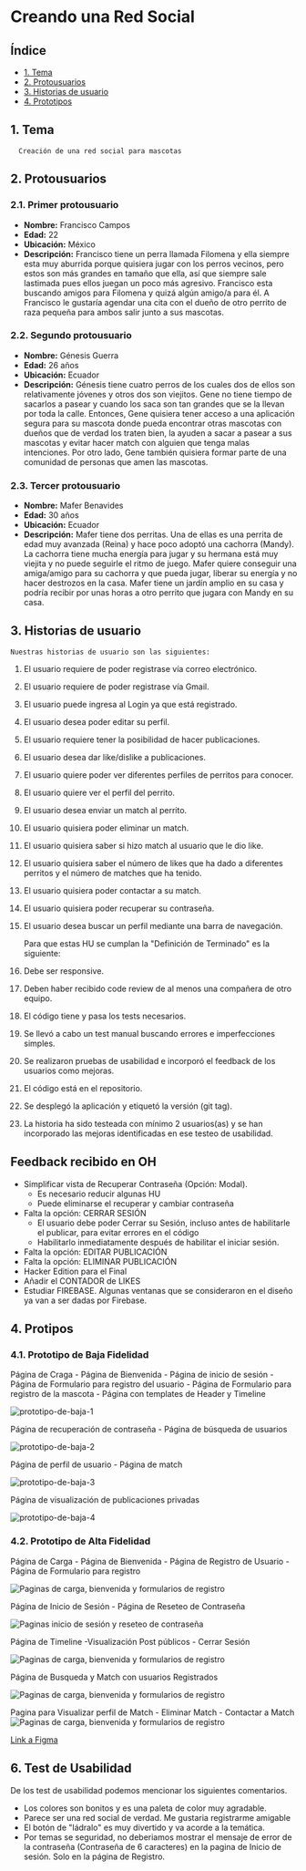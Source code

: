 # Creando una Red Social

## Índice

* [1. Tema](#1-tema)
* [2. Protousuarios](#2-protousuarios)
* [3. Historias de usuario](#3-historias-de-usuario)
* [4. Prototipos](#4-prototipos)

## 1. Tema
      Creación de una red social para mascotas

## 2. Protousuarios
### 2.1. Primer protousuario

+ **Nombre:** Francisco Campos 
+ **Edad:** 22
+ **Ubicación:** México
+ **Descripción:** Francisco tiene un perra llamada Filomena y ella siempre esta muy aburrida porque quisiera jugar con los perros vecinos, pero estos son más grandes en tamaño que ella, así que siempre sale lastimada pues ellos juegan un poco más agresivo. Francisco esta buscando amigos para Filomena y quizá algún amigo/a para él. A Francisco le gustaría agendar una cita con el dueño de otro perrito de raza pequeña para ambos salir junto a sus mascotas.


### 2.2. Segundo protousuario
+ **Nombre:** Génesis Guerra
+ **Edad:** 26 años 
+ **Ubicación:** Ecuador 
+ **Descripción:** Génesis tiene cuatro  perros de los cuales dos de ellos son relativamente jóvenes y otros dos son viejitos. Gene no tiene tiempo de sacarlos a pasear y cuando los saca son tan grandes que se la llevan por toda la calle. Entonces, Gene quisiera tener acceso a una aplicación segura para su mascota donde pueda encontrar otras mascotas con dueños que de verdad los traten bien, la ayuden a sacar a pasear a sus mascotas y evitar hacer match con alguien que tenga malas intenciones. Por otro lado, Gene también quisiera formar parte de una comunidad de personas que amen las mascotas. 

### 2.3. Tercer protousuario
+ **Nombre:** Mafer Benavides 
+ **Edad:** 30 años
+ **Ubicación:** Ecuador
+ **Descripción:** Mafer tiene dos perritas. Una de ellas es una perrita de edad muy avanzada (Reina) y hace poco adoptó una cachorra (Mandy). La cachorra tiene mucha energía para jugar y su hermana está muy viejita y no puede seguirle el ritmo de juego. Mafer quiere conseguir una amiga/amigo para su cachorra y que pueda jugar, liberar su energía y no hacer destrozos en la casa. Mafer tiene un jardín amplio en su casa y podría recibir por unas horas a otro perrito que jugara con Mandy en su casa.


## 3. Historias de usuario

	Nuestras historias de usuario son las siguientes:

1.	El usuario requiere de poder registrase vía correo electrónico. 
2.	El usuario requiere de poder registrase vía Gmail.
3.	El usuario puede ingresa al Login ya que está registrado.
4.	El usuario desea poder editar su perfil. 
5.	El usuario requiere tener la posibilidad de hacer publicaciones.
6.	El usuario desea dar like/dislike a publicaciones.
7.	El usuario quiere poder ver diferentes perfiles de perritos para conocer. 
8.	El usuario quiere ver el perfil del perrito.
9.	El usuario desea enviar un match al perrito. 
10.	El usuario quisiera poder eliminar un match.
11.	El usuario quisiera saber si hizo match al usuario que le dio like.
12.	El usuario quisiera saber el número de likes que ha dado a diferentes perritos y el número de matches que ha tenido.
13.	El usuario quisiera poder contactar a su match. 
14.	El usuario quisiera poder recuperar su contraseña. 
15.	El usuario desea buscar un perfil mediante una barra de navegación. 
	
    Para que estas HU se cumplan la "Definición de Terminado" es la siguiente:

1. Debe ser responsive.
2. Deben haber recibido code review de al menos una compañera de otro equipo.
3. El código tiene y pasa los tests necesarios.
4. Se llevó a cabo un test manual buscando errores e imperfecciones simples.
5. Se realizaron pruebas de usabilidad e incorporó el feedback de los usuarios como mejoras.
6. El código está en el repositorio.
7. Se desplegó la aplicación y etiquetó la versión (git tag). 
8. La historia ha sido testeada con mínimo 2 usuarios(as) y se han incorporado las mejoras identificadas en ese testeo de usabilidad. 

## Feedback recibido  en OH

* Simplificar vista de  Recuperar Contraseña (Opción: Modal).
    - Es necesario reducir algunas HU
    - Puede eliminarse el recuperar y cambiar contraseña
* Falta la opción: CERRAR SESIÓN
    - El usuario debe poder Cerrar su Sesión, incluso antes de habilitarle el publicar, para evitar errores en el código
    - Habilitarlo inmediatamente después de habilitar el iniciar sesión.
* Falta la opción: EDITAR PUBLICACIÓN
* Falta la opción: ELIMINAR PUBLICACIÓN
* Hacker Edition para el Final
* Añadir el CONTADOR de LIKES
* Estudiar FIREBASE. Algunas ventanas que se consideraron en el diseño ya van a ser dadas por Firebase.

## 4. Protipos
### 4.1. Prototipo de Baja Fidelidad

Página de Craga - Página de Bienvenida - Página de inicio de sesión - Página de Formulario para registro del usuario - Página de Formulario para registro de la mascota - Página con templates de Header y Timeline

![prototipo-de-baja-1](./src/assets/prototipobaja_1.png)

Página de recuperación de contraseña - Página de búsqueda de usuarios

![prototipo-de-baja-2](./src/assets/prototipobaja_2.png)

Página de perfil de usuario - Página de match

![prototipo-de-baja-3](./src/assets/prototipobaja_3.png)

Página de visualización de publicaciones privadas

![prototipo-de-baja-4](./src/assets/prototipobaja_4.jpg)  


### 4.2. Prototipo de Alta Fidelidad

 Página de Carga - Página de Bienvenida - Página de Registro de Usuario - Página de Formulario para registro

![Paginas de carga, bienvenida y formularios de registro](./src/assets/prototiposAlta01.png)

Página de Inicio de Sesión - Página de Reseteo de Contraseña

![Paginas inicio de sesión y reseteo de contraseña](./src/assets/prototiposAlta02.png)

Página de Timeline -Visualización Post públicos - Cerrar Sesión 

![Paginas de carga, bienvenida y formularios de registro](./src/assets/prototiposAlta03.png)

Página de Busqueda y Match con usuarios Registrados

![Paginas de carga, bienvenida y formularios de registro](./src/assets/prototiposAlta04.png)

Pagina para Visualizar perfil de Match - Eliminar Match - Contactar a Match 
![Paginas de carga, bienvenida y formularios de registro](./src/assets/prototiposAlta05.png)

[Link a Figma](https://www.figma.com/file/Jdz2la2rY8uAYWeGdJZohF/Untitled?node-id=8%3A488&t=OY1SfzVIznxZxQVH-0)

## 6. Test de Usabilidad
De los test de usabilidad podemos mencionar los siguientes comentarios.
- Los colores son bonitos y es una paleta de color muy agradable.
- Parece ser una red social de verdad. Me gustaria registrarme
amigable
- El botón de "ládralo" es muy divertido y va acorde a la temática.
- Por temas se seguridad, no deberiamos mostrar el mensaje de error de la contraseña (Contraseña de 6 caracteres) en la pagina de Inicio de sesión. Solo en la página de Registro.
